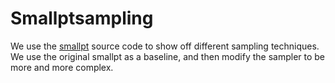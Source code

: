 # Smallptsampling

We use the [smallpt](https://www.kevinbeason.com/smallpt/) source code
to show off different sampling techniques. We use the original smallpt
as a baseline, and then modify the sampler to be more and more complex.
